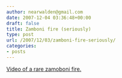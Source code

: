 ```yaml
---
author: nearwalden@gmail.com
date: 2007-12-04 03:36:48+00:00
draft: false
title: Zamboni fire (seriously)
type: post
url: /2007/12/03/zamboni-fire-seriously/
categories:
- posts
---
```


[Video of a rare zamoboni fire.](https://www.youtube.com/watch?v=ANvI_2hCrwY)



